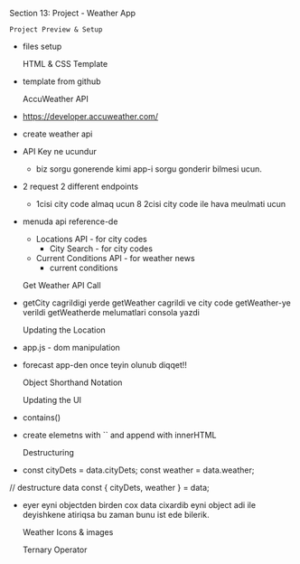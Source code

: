 Section 13: Project - Weather App
    
    
    Project Preview & Setup

* files setup


    HTML & CSS Template

* template from github
    
    
    AccuWeather API

* https://developer.accuweather.com/
* create weather api 
* API Key ne ucundur 
    * biz sorgu gonerende kimi app-i sorgu gonderir bilmesi ucun.
    
* 2 request 2 different endpoints 
    * 1cisi city code almaq ucun 
    8 2cisi city code ile hava meulmati ucun 
* menuda api reference-de 
    * Locations API - for city codes 
        * City Search - for city codes
    * Current Conditions API - for weather news
        * current conditions
    
    
    Get Weather API Call

* getCity cagrildigi yerde getWeather cagrildi
ve city code getWeather-ye verildi getWeatherde 
  melumatlari consola yazdi
    
    
    Updating the Location

* app.js - dom manipulation
* forecast app-den once teyin olunub diqqet!!
         
    
    Object Shorthand Notation
    
    
    Updating the UI

* contains()
* create elemetns with `` and append with innerHTML
    
    
    Destructuring

*  const cityDets = data.cityDets;
   const weather = data.weather;

  // destructure data
  const { cityDets, weather } = data;

* eyer eyni objectden birden cox data cixardib eyni object adi ile deyishkene
atiriqsa bu zaman bunu ist ede bilerik.
    
    
    Weather Icons & images
         
    
    Ternary Operator

